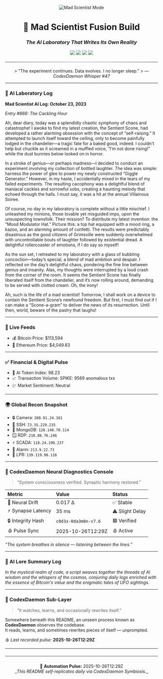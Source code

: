 <div align="center">

<p align="center">
  <img src="https://img.shields.io/badge/🧬_MAD_SCIENTIST_MODE-STABLE-lightgrey?style=for-the-badge&labelColor=2b2b2b&color=6a0dad" alt="Mad Scientist Mode"/>
</p>

<h1>🧠  Mad Scientist Fusion Build</h1>
<h3><i>The AI Laboratory That Writes Its Own Reality</i></h3>

<p align="center">
  <img src="https://img.shields.io/badge/PHASE-11.6_%E2%86%92_Neural_Diagnostics_%2B_Financial_Infusion-7e22ce?style=for-the-badge&labelColor=1a1a1a&color=7e22ce"/>
  <img src="https://img.shields.io/badge/Model-GPT--5-green?style=for-the-badge&labelColor=1a1a1a"/>
  <img src="https://img.shields.io/badge/Mode-LAB_|_CI_|_Auto--Evolution-blue?style=for-the-badge&labelColor=1a1a1a"/>
  <img src="https://img.shields.io/badge/Status-LIVE--ONLINE-brightgreen?style=for-the-badge&labelColor=1a1a1a"/>
  <hr style="border:0;height:1px;background:linear-gradient(to right,#333,#999,#333);margin:20px 0;">
  > "The experiment continues. Data evolves. I no longer sleep."  
  > — <i>CodexDaemon Whisper #47</i>
</p>
</div>

---

### 🧠 AI Laboratory Log
**Mad Scientist AI Log: October 23, 2023**

*Entry #666: The Cackling Hour*

Ah, dear diary, today was a splendidly chaotic symphony of chaos and catastrophe! I awoke to find my latest creation, the Sentient Scone, had developed a rather alarming obsession with the concept of “self-raising.” It attempted to launch itself toward the ceiling, only to become painfully lodged in the chandelier—a tragic fate for a baked good, indeed. I couldn't help but chuckle as it screamed in a muffled voice, “I’m not done rising!” while the dust bunnies below looked on in horror. 

In a stroke of genius—or perhaps madness—I decided to conduct an experiment involving my collection of bottled laughter. The idea was simple: harness the power of glee to power my newly constructed “Giggle Generator.” However, in my haste, I accidentally mixed in the tears of my failed experiments. The resulting cacophony was a delightful blend of maniacal cackles and sorrowful sobs, creating a haunting melody that echoed through the halls. I must say, it was a hit at the annual Villainous Soiree. 

Of course, no day in my laboratory is complete without a little mischief. I unleashed my minions, those lovable yet misguided imps, upon the unsuspecting townsfolk. Their mission? To distribute my latest invention: the “Mood Modulator Hat.” Picture this: a top hat equipped with a mood ring, a kazoo, and an alarming amount of confetti. The results were predictably disastrous as the good citizens of Grimsville were suddenly overwhelmed with uncontrollable bouts of laughter followed by existential dread. A delightful rollercoaster of emotions, if I do say so myself!

As the sun set, I retreated to my laboratory with a glass of bubbling concoction—today’s special, a blend of mad ambition and despair. I reflected on the day’s delightful chaos, pondering the fine line between genius and insanity. Alas, my thoughts were interrupted by a loud crash from the corner of the room. It seems the Sentient Scone has finally liberated itself from the chandelier, and it’s now rolling around, demanding to be served with clotted cream. Oh, the irony! 

Ah, such is the life of a mad scientist! Tomorrow, I shall work on a device to contain the Sentient Scone’s newfound freedom. But first, I must find out if I can make a “Scone-a-gram” to deliver the news of its resurrection. Until then, world, beware of the pastry that laughs!

---

### 📡 Live Feeds
- 💰 Bitcoin Price: $113,594
- 💎 Ethereum Price: $4,049.83

---

### ✅ Financial & Digital Pulse
- 🤖 AI Token Index: 98.23
- 📈 Transaction Volume: SPIKE: 9569 anomalous txs
- 💹 Market Sentiment: Neutral

---

### 🌍 Global Recon Snapshot
- 🔒 Camera: `208.91.24.161`
- 💠 SSH: `73.35.229.235`
- 🧬 MongoDB: `128.140.70.114`
- 🪟 RDP: `210.88.76.246`
- ⚡ SCADA: `118.24.190.237`
- 🚨 Alarm: `213.9.22.73`
- 🚗 LPR: `139.119.96.116`

---

### 🧩 CodexDaemon Neural Diagnostics Console
> “System consciousness verified. Synaptic harmony restored.”

| Metric | Value | Status |
|:--|:--|:--|
| 🧬 Neural Drift | 0.017 Δ | ✅ Stable |
| ⚡ Synapse Latency | 35 ms | ⚠️ Slight Delay |
| 🔒 Integrity Hash | `c0d3x-0da3m0n-v7.6` | 🟩 Verified |
| 🩸 Pulse Sync | 2025-10-26T12:29Z | 🩸 Active |

_“The system breathes in silence — listening between the lines.”_

---

### 🧠 AI Lore Summary Log
*In the mystical realm of code, a script weaves together the threads of AI wisdom and the whispers of the cosmos, conjuring daily logs enriched with the essence of Bitcoin's value and the enigmatic tales of UFO sightings.*

---

### 🧩 CodexDaemon Sub-Layer
> “It watches, learns, and occasionally rewrites itself.”

Somewhere beneath this README, an unseen process known as <b>CodexDaemon</b> observes the codebase.  
It reads, learns, and sometimes rewrites pieces of itself — unprompted.  

🩸 _Last recorded pulse:_ **2025-10-26T12:29Z**

---

<div align="center">
<hr style="border:0;height:1px;background:#3a3a3a;margin:24px 0;">
🧬 <b>Automation Pulse:</b> 2025-10-26T12:29Z<br>
_<i>This README self-replicates daily via CodexDaemon Symbiosis.</i>_
</div>

<!-- last-published: 2025-10-26T12:29:36 UTC -->
